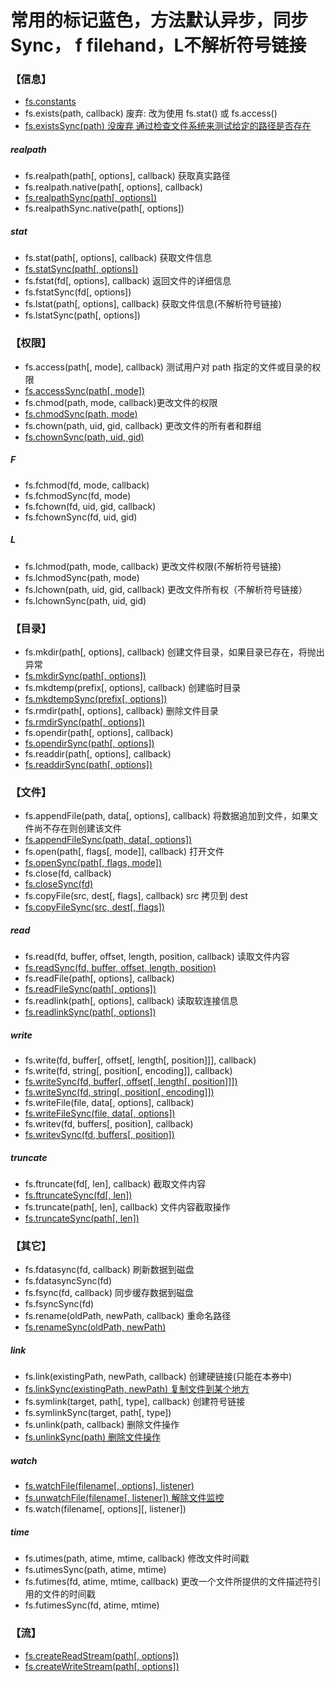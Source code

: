 # 常用的标记蓝色，方法默认异步，同步Sync， f filehand，L不解析符号链接
### 【信息】
* [fs.constants]()
* fs.exists(path, callback) 废弃: 改为使用 fs.stat() 或 fs.access()
* [fs.existsSync(path) 没废弃 通过检查文件系统来测试给定的路径是否存在]()
##### realpath
* fs.realpath(path[, options], callback) 获取真实路径
* fs.realpath.native(path[, options], callback)
* [fs.realpathSync(path[, options])]()
* fs.realpathSync.native(path[, options])
##### stat
* fs.stat(path[, options], callback) 获取文件信息
* [fs.statSync(path[, options])]()
* fs.fstat(fd[, options], callback) 返回文件的详细信息
* fs.fstatSync(fd[, options])
* fs.lstat(path[, options], callback) 获取文件信息(不解析符号链接)
* fs.lstatSync(path[, options])

### 【权限】
* fs.access(path[, mode], callback)  测试用户对 path 指定的文件或目录的权限
* [fs.accessSync(path[, mode])]()
* fs.chmod(path, mode, callback)更改文件的权限
* [fs.chmodSync(path, mode)]()
* fs.chown(path, uid, gid, callback) 更改文件的所有者和群组
* [fs.chownSync(path, uid, gid)]()
##### F
* fs.fchmod(fd, mode, callback)
* fs.fchmodSync(fd, mode)
* fs.fchown(fd, uid, gid, callback)
* fs.fchownSync(fd, uid, gid)
##### L
* fs.lchmod(path, mode, callback) 更改文件权限(不解析符号链接)
* fs.lchmodSync(path, mode)
* fs.lchown(path, uid, gid, callback) 更改文件所有权（不解析符号链接）
* fs.lchownSync(path, uid, gid)

### 【目录】
* fs.mkdir(path[, options], callback) 创建文件目录，如果目录已存在，将抛出异常
* [fs.mkdirSync(path[, options])]()
* fs.mkdtemp(prefix[, options], callback) 创建临时目录
* [fs.mkdtempSync(prefix[, options])]()
* fs.rmdir(path[, options], callback) 删除文件目录
* [fs.rmdirSync(path[, options])]()
* fs.opendir(path[, options], callback)
* [fs.opendirSync(path[, options])]()
* fs.readdir(path[, options], callback)
* [fs.readdirSync(path[, options])]()
 
### 【文件】
* fs.appendFile(path, data[, options], callback) 将数据追加到文件，如果文件尚不存在则创建该文件
* [fs.appendFileSync(path, data[, options])]()
* fs.open(path[, flags[, mode]], callback) 打开文件
* [fs.openSync(path[, flags, mode])]()
* fs.close(fd, callback)
* [fs.closeSync(fd)]()
* fs.copyFile(src, dest[, flags], callback) src 拷贝到 dest
* [fs.copyFileSync(src, dest[, flags])]()
##### read
* fs.read(fd, buffer, offset, length, position, callback) 读取文件内容
* [fs.readSync(fd, buffer, offset, length, position)]()
* fs.readFile(path[, options], callback)
* [fs.readFileSync(path[, options])]()
* fs.readlink(path[, options], callback) 读取软连接信息
* [fs.readlinkSync(path[, options])]()
##### write
* fs.write(fd, buffer[, offset[, length[, position]]], callback)
* fs.write(fd, string[, position[, encoding]], callback)
* [fs.writeSync(fd, buffer[, offset[, length[, position]]])]()
* [fs.writeSync(fd, string[, position[, encoding]])]()
* fs.writeFile(file, data[, options], callback)
* [fs.writeFileSync(file, data[, options])]()
* fs.writev(fd, buffers[, position], callback)
* [fs.writevSync(fd, buffers[, position])]()
##### truncate
* fs.ftruncate(fd[, len], callback) 截取文件内容
* [fs.ftruncateSync(fd[, len])]()
* fs.truncate(path[, len], callback) 文件内容截取操作
* [fs.truncateSync(path[, len])]()

### 【其它】
* fs.fdatasync(fd, callback) 刷新数据到磁盘
* fs.fdatasyncSync(fd)
* fs.fsync(fd, callback) 同步缓存数据到磁盘
* fs.fsyncSync(fd)
* fs.rename(oldPath, newPath, callback) 重命名路径
* [fs.renameSync(oldPath, newPath)]()
##### link
* fs.link(existingPath, newPath, callback) 创建硬链接(只能在本券中)
* [fs.linkSync(existingPath, newPath) 复制文件到某个地方]()
* fs.symlink(target, path[, type], callback) 创建符号链接
* fs.symlinkSync(target, path[, type])
* fs.unlink(path, callback) 删除文件操作
* [fs.unlinkSync(path)  删除文件操作]()
##### watch
* [fs.watchFile(filename[, options], listener)]()
* [fs.unwatchFile(filename[, listener]) 解除文件监控]()
* fs.watch(filename[, options][, listener])
##### time
* fs.utimes(path, atime, mtime, callback) 修改文件时间戳
* fs.utimesSync(path, atime, mtime)
* fs.futimes(fd, atime, mtime, callback) 更改一个文件所提供的文件描述符引用的文件的时间戳
* fs.futimesSync(fd, atime, mtime)

### 【流】
* [fs.createReadStream(path[, options])]()
* [fs.createWriteStream(path[, options])]()


